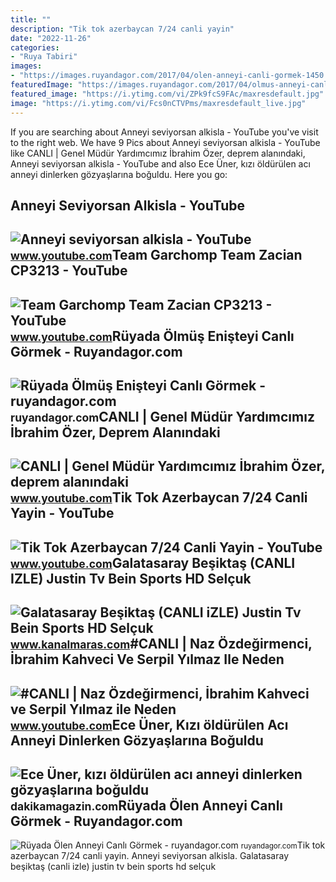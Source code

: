 ```yaml
---
title: ""
description: "Tik tok azerbaycan 7/24 canli yayin"
date: "2022-11-26"
categories:
- "Ruya Tabiri"
images:
- "https://images.ruyandagor.com/2017/04/olen-anneyi-canli-gormek-1450.jpg"
featuredImage: "https://images.ruyandagor.com/2017/04/olmus-anneyi-canli-gormek-1659.jpg"
featured_image: "https://i.ytimg.com/vi/ZPk9fcS9FAc/maxresdefault.jpg"
image: "https://i.ytimg.com/vi/Fcs0nCTVPms/maxresdefault_live.jpg"
---
```


If you are searching about Anneyi seviyorsan alkisla - YouTube you've visit to the right web. We have 9 Pics about Anneyi seviyorsan alkisla - YouTube like CANLI | Genel Müdür Yardımcımız İbrahim Özer, deprem alanındaki, Anneyi seviyorsan alkisla - YouTube and also Ece Üner, kızı öldürülen acı anneyi dinlerken gözyaşlarına boğuldu. Here you go:

Anneyi Seviyorsan Alkisla - YouTube
-----------------------------------

 ![Anneyi seviyorsan alkisla - YouTube](https://i.ytimg.com/vi/p_d8FxxOd7g/maxresdefault.jpg?sqp=-oaymwEmCIAKENAF8quKqQMa8AEB-AHUBoAC4AOKAgwIABABGGUgVihLMA8=&rs=AOn4CLDnvqjy7CsTBCqSmqaO0-B17wnOHA) <small>www.youtube.com</small>Team Garchomp Team Zacian CP3213 - YouTube
------------------------------------------

 ![Team Garchomp Team Zacian CP3213 - YouTube](https://i.ytimg.com/vi/HYLCwcE-Dgc/maxres2.jpg?sqp=-oaymwEoCIAKENAF8quKqQMcGADwAQH4AYwCgALgA4oCDAgAEAEYRSBHKGUwDw==&rs=AOn4CLC_ulBvmvqa2cf2uT56Qfk3FCYaDA) <small>www.youtube.com</small>Rüyada Ölmüş Enişteyi Canlı Görmek - Ruyandagor.com
---------------------------------------------------

 ![Rüyada Ölmüş Enişteyi Canlı Görmek - ruyandagor.com](https://images.ruyandagor.com/2017/04/olmus-anneyi-canli-gormek-1659.jpg) <small>ruyandagor.com</small>CANLI | Genel Müdür Yardımcımız İbrahim Özer, Deprem Alanındaki
---------------------------------------------------------------

 ![CANLI | Genel Müdür Yardımcımız İbrahim Özer, deprem alanındaki](https://i.ytimg.com/vi/lJh_fCS1-gA/maxresdefault.jpg) <small>www.youtube.com</small>Tik Tok Azerbaycan 7/24 Canli Yayin - YouTube
---------------------------------------------

 ![Tik Tok Azerbaycan 7/24 Canli Yayin - YouTube](https://i.ytimg.com/vi/Fcs0nCTVPms/maxresdefault_live.jpg) <small>www.youtube.com</small>Galatasaray Beşiktaş (CANLI IZLE) Justin Tv Bein Sports HD Selçuk
-----------------------------------------------------------------

 ![Galatasaray Beşiktaş (CANLI iZLE) Justin Tv Bein Sports HD Selçuk](https://kanalmarascom.teimg.com/kanalmaras-com/uploads/2022/11/galatasaray-besiktas-canli-mac-izle.jpg) <small>www.kanalmaras.com</small>\#CANLI | Naz Özdeğirmenci, İbrahim Kahveci Ve Serpil Yılmaz Ile Neden
----------------------------------------------------------------------

 ![#CANLI | Naz Özdeğirmenci, İbrahim Kahveci ve Serpil Yılmaz ile Neden](https://i.ytimg.com/vi/ZPk9fcS9FAc/maxresdefault.jpg) <small>www.youtube.com</small>Ece Üner, Kızı öldürülen Acı Anneyi Dinlerken Gözyaşlarına Boğuldu
------------------------------------------------------------------

 ![Ece Üner, kızı öldürülen acı anneyi dinlerken gözyaşlarına boğuldu](https://dakikamagazin.com/wp-content/uploads/2021/11/ece-uner-canli-yayinda-gozyaslarini-tutamadi-14551249_o.jpg) <small>dakikamagazin.com</small>Rüyada Ölen Anneyi Canlı Görmek - Ruyandagor.com
------------------------------------------------

 ![Rüyada Ölen Anneyi Canlı Görmek - ruyandagor.com](https://images.ruyandagor.com/2017/04/olen-anneyi-canli-gormek-1450.jpg) <small>ruyandagor.com</small>Tik tok azerbaycan 7/24 canli yayin. Anneyi seviyorsan alkisla. Galatasaray beşiktaş (canli izle) justin tv bein sports hd selçuk
